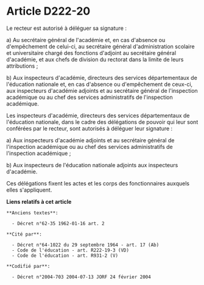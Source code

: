 # Article D222-20

Le recteur est autorisé à déléguer sa signature :

a) Au secrétaire général de l'académie et, en cas d'absence ou d'empêchement de celui-ci, au secrétaire général
d'administration scolaire et universitaire chargé des fonctions d'adjoint au secrétaire général d'académie, et aux chefs de
division du rectorat dans la limite de leurs attributions ;

b) Aux inspecteurs d'académie, directeurs des services départementaux de l'éducation nationale et, en cas d'absence ou
d'empêchement de ceux-ci, aux inspecteurs d'académie adjoints et au secrétaire général de l'inspection académique ou au chef
des services administratifs de l'inspection académique.

Les inspecteurs d'académie, directeurs des services départementaux de l'éducation nationale, dans le cadre des délégations de
pouvoir qui leur sont conférées par le recteur, sont autorisés à déléguer leur signature :

a) Aux inspecteurs d'académie adjoints et au secrétaire général de l'inspection académique ou au chef des services
administratifs de l'inspection académique ;

b) Aux inspecteurs de l'éducation nationale adjoints aux inspecteurs d'académie.

Ces délégations fixent les actes et les corps des fonctionnaires auxquels elles s'appliquent.

**Liens relatifs à cet article**

	**Anciens textes**:

	  - Décret n°62-35 1962-01-16 art. 2

	**Cité par**:

	  - Décret n°64-1022 du 29 septembre 1964 - art. 17 (Ab)
	  - Code de l'éducation - art. R222-19-3 (VD)
	  - Code de l'éducation - art. R931-2 (V)

	**Codifié par**:

	  - Décret n°2004-703 2004-07-13 JORF 24 février 2004
